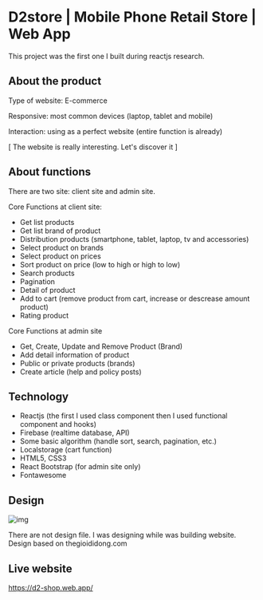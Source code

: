 # D2store | Mobile Phone Retail Store | Web App

This project was the first one I built during reactjs research.

## About the product

Type of website: E-commerce

Responsive: most common devices (laptop, tablet and mobile)

Interaction: using as a perfect website (entire function is already)

[ The website is really interesting. Let's discover it ]

## About functions

There are two site: client site and admin site.

Core Functions at client site:
- Get list products
- Get list brand of product
- Distribution products (smartphone, tablet, laptop, tv and accessories)
- Select product on brands
- Select product on prices
- Sort product on price (low to high or high to low)
- Search products
- Pagination
- Detail of product
- Add to cart (remove product from cart, increase or descrease amount product)
- Rating product

Core Functions at admin site
- Get, Create, Update and Remove Product (Brand)
- Add detail information of product
- Public or private products (brands)
- Create article (help and policy posts)

## Technology

- Reactjs (the first I used class component then I used functional component and hooks)
- Firebase (realtime database, API)
- Some basic algorithm (handle sort, search, pagination, etc.)
- Localstorage (cart function)
- HTML5, CSS3
- React Bootstrap (for admin site only)
- Fontawesome

## Design

![img](https://i.imgur.com/qvzdHNN.png)

There are not design file. 
I was designing while was building website.
Design based on thegioididong.com

## Live website

https://d2-shop.web.app/